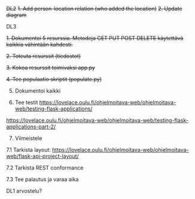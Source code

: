 ~~DL2~~
~~1. Add person-location relation (who added the location)~~
~~2. Update diagram~~


DL3 

~~1. Dokumentoi 5 resurssia. Metodeja GET PUT POST DELETE   käytettävä kaikkia vähintään kahdesti.~~

~~2. Toteuta resurssit (tiedostot)~~

~~3. Kokoa resurssit toimivaksi app.py~~

~~4. Tee populaatio skriptit (populate.py)~~

  5. Dokumentoi kaikki

  6. Tee testit https://lovelace.oulu.fi/ohjelmoitava-web/ohjelmoitava-web/testing-flask-applications/

  https://lovelace.oulu.fi/ohjelmoitava-web/ohjelmoitava-web/testing-flask-applications-part-2/

  7. Viimeistele

  7.1 Tarkista layout: https://lovelace.oulu.fi/ohjelmoitava-web/ohjelmoitava-web/flask-api-project-layout/

  7.2 Tarkista REST conformance

  7.3 Tee palautus ja varaa aika



DL1 arvostelu?